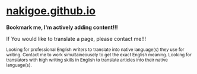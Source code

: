 <h1><a href="https://nakigoe.github.io" target="_blank">nakigoe.github.io</a></h1>
<p><b>Bookmark me, I'm actively adding content!!!</b></p>
<p>If You would like to translate a page, please contact me!!!</p>
<p><small>Looking for professional English writers to translate into native language(s) they use for writing. Contact me to work simultaineousely to get the exact English meaning. Looking for translators with high writing skills in English to translate articles into their native language(s).</small></p>
